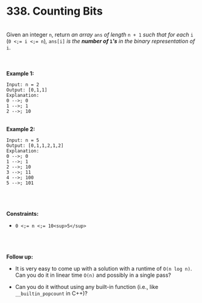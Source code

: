 # 338. Counting Bits

<br />Given an integer `n`, return <em>an array </em>`ans`<em> of length </em>`n + 1`<em> such that for each </em>`i`<em> </em>(`0 <;= i <;= n`)<em>, </em>`ans[i]`<em> is the **number of **</em>`1`<em>**'s** in the binary representation of </em>`i`.<br />
<br /> <br />
<br />**Example 1:**<br />
```
Input: n = 2
Output: [0,1,1]
Explanation:
0 -->; 0
1 -->; 1
2 -->; 10
```
<br />**Example 2:**<br />
```
Input: n = 5
Output: [0,1,1,2,1,2]
Explanation:
0 -->; 0
1 -->; 1
2 -->; 10
3 -->; 11
4 -->; 100
5 -->; 101
```
<br /> <br />
<br />**Constraints:**<br />

* `0 <;= n <;= 10<sup>5</sup>`


<br /> <br />
<br />**Follow up:**<br />

* It is very easy to come up with a solution with a runtime of `O(n log n)`. Can you do it in linear time `O(n)` and possibly in a single pass?

* Can you do it without using any built-in function (i.e., like `__builtin_popcount` in C++)?